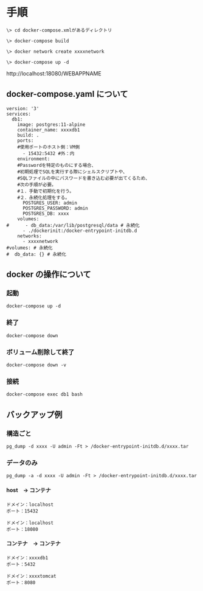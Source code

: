 # 手順

``` shell:
\> cd docker-compose.xmlがあるディレクトリ

\> docker-compose build

\> docker network create xxxxnetwork

\> docker-compose up -d
```

http://localhost:18080/WEBAPPNAME

## docker-compose.yaml について

``` shell:
version: '3'
services:
  db1:
    image: postgres:11-alpine
    container_name: xxxxdb1
    build: .
    ports:
    #使用ポートのホスト側：VM側
      - 15432:5432 #外：内
    environment:
    #Passwordを特定のものにする場合、
    #初期処理でSQLを実行する際にシェルスクリプトや、
    #SQLファイルの中にパスワードを書き込む必要が出てくるため、
    #次の手順が必要。
    #１．手動で初期化を行う。
    #２．永続化処理をする。
      POSTGRES_USER: admin
      POSTGRES_PASSWORD: admin
      POSTGRES_DB: xxxx
    volumes:
#      - db_data:/var/lib/postgresql/data # 永続化
      - ./dockerinit:/docker-entrypoint-initdb.d
    networks:
      - xxxxnetwork
#volumes: # 永続化
#  db_data: {} # 永続化

```

## docker の操作について

### 起動

``` shell:
docker-compose up -d
```

### 終了

``` shell:
docker-compose down
```

### ボリューム削除して終了

``` shell:
docker-compose down -v
```

### 接続

``` shell:
docker-compose exec db1 bash
```

## バックアップ例

### 構造ごと

``` shell:
pg_dump -d xxxx -U admin -Ft > /docker-entrypoint-initdb.d/xxxx.tar
```

### データのみ

``` shell:
pg_dump -a -d xxxx -U admin -Ft > /docker-entrypoint-initdb.d/xxxx.tar
```

#### host　→ コンテナ

```text:db
ドメイン：localhost
ポート：15432
```

```text:tomcat
ドメイン：localhost
ポート：18080
```

#### コンテナ　→ コンテナ

```text:db
ドメイン：xxxxdb1
ポート：5432
```

```text:tomcat
ドメイン：xxxxtomcat
ポート：8080
```
